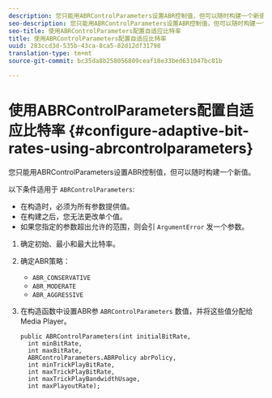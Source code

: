 ```yaml
---
description: 您只能用ABRControlParameters设置ABR控制值，但可以随时构建一个新值。
seo-description: 您只能用ABRControlParameters设置ABR控制值，但可以随时构建一个新值。
seo-title: 使用ABRControlParameters配置自适应比特率
title: 使用ABRControlParameters配置自适应比特率
uuid: 283ccd3d-535b-43ca-8ca5-82d12df31798
translation-type: tm+mt
source-git-commit: bc35da8b258056809ceaf18e33bed631047bc81b

---
```



# 使用ABRControlParameters配置自适应比特率 {#configure-adaptive-bit-rates-using-abrcontrolparameters}

您只能用ABRControlParameters设置ABR控制值，但可以随时构建一个新值。

以下条件适用于 `ABRControlParameters`:

* 在构造时，必须为所有参数提供值。
* 在构建之后，您无法更改单个值。
* 如果您指定的参数超出允许的范围，则会引 `ArgumentError` 发一个参数。

1. 确定初始、最小和最大比特率。
1. 确定ABR策略：

   * `ABR_CONSERVATIVE`
   * `ABR_MODERATE`
   * `ABR_AGGRESSIVE`

1. 在构造函数中设置ABR参 `ABRControlParameters` 数值，并将这些值分配给Media Player。

   ```
   public ABRControlParameters(int initialBitRate, 
     int minBitRate, 
     int maxBitRate, 
     ABRControlParameters.ABRPolicy abrPolicy, 
     int minTrickPlayBitRate, 
     int maxTrickPlayBitRate, 
     int maxTrickPlayBandwidthUsage, 
     int maxPlayoutRate);
   ```
